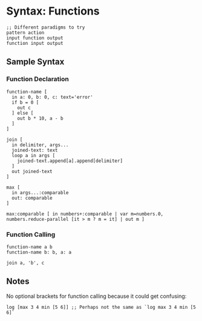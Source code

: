 # Syntax: Functions



    ;; Different paradigms to try
    pattern action
    input function output
    function input output



## Sample Syntax

### Function Declaration

    function-name [
      in a: 0, b: 0, c: text='error'
      if b = 0 [
        out c
      ] else [
        out b * 10, a - b
      ]
    ]

    join [
      in delimiter, args...
      joined-text: text
      loop a in args [
        joined-text.append[a].append[delimiter]
      ]
      out joined-text
    ]

    max [
      in args...:comparable
      out: comparable
    ]

    max:comparable [ in numbers+:comparable | var m=numbers.0, numbers.reduce-parallel [it > m ? m = it] | out m ]

### Function Calling

    function-name a b
    function-name b: b, a: a

    join a, 'b', c




## Notes

No optional brackets for function calling because it could get confusing:

    log [max 3 4 min [5 6]] ;; Perhaps not the same as `log max 3 4 min [5 6]`
